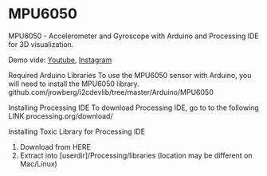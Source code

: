 # MPU6050
MPU6050 - Accelerometer and Gyroscope with Arduino and Processing IDE for 3D visualization.

Demo vide: [Youtube](https://youtube.com/shorts/l07aA6tn2og), [Instagram](instagram.com/reel/C1wiwcEJd7o/)

Required Arduino Libraries
To use the MPU6050 sensor with Arduino, you will need to install the MPU6050 library.
github.com/jrowberg/i2cdevlib/tree/master/Arduino/MPU6050


Installing Processing IDE
To download Processing IDE, go to to the following LINK
processing.org/download/

Installing Toxic Library for Processing IDE
1. Download from HERE
2. Extract into [userdir]/Processing/libraries (location may be different on Mac/Linux)



